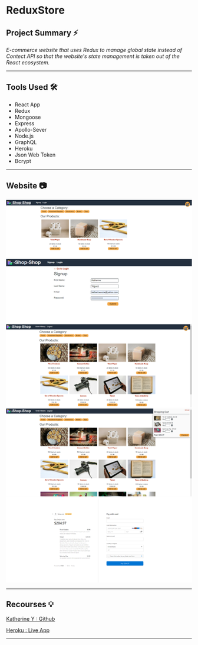 # ReduxStore


## **Project Summary** ⚡️

_E-commerce website that uses Redux to manage global state instead of Contect API so that the website's state management is taken out of the React ecosystem._

__________________________________________________________________________________________________________________________________________________

## **Tools Used** 🛠️

* React App
* Redux
* Mongoose
* Express
* Apollo-Sever
* Node.js
* GraphQL
* Heroku
* Json Web Token
* Bcrypt




___________________________________________________________________________________________________________________________________________________

## **Website** 📷


![Screenshot 1](img/Screenshot5.png)
![Screenshot 1](img/Screenshot4.png)
![Screenshot 1](img/Screenshot1.png)
![Screenshot 1](img/Screenshot2.png)
![Screenshot 1](img/Screenshot3.png)


___________________________________________________________________________________________________________________________________________________


## **Recourses** 💡

[Katherine Y : Github](https://github.com/katherineyoguez/ReduxStore)

[Heroku : Live App](https://vast-headland-80627.herokuapp.com/)

____________________________________________________________________________________________________________________